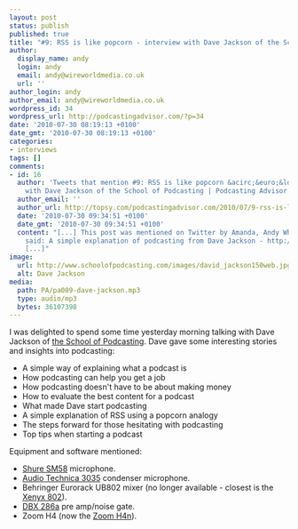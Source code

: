 ```yaml
---
layout: post
status: publish
published: true
title: "#9: RSS is like popcorn - interview with Dave Jackson of the School of Podcasting"
author:
  display_name: andy
  login: andy
  email: andy@wireworldmedia.co.uk
  url: ''
author_login: andy
author_email: andy@wireworldmedia.co.uk
wordpress_id: 34
wordpress_url: http://podcastingadvisor.com/?p=34
date: '2010-07-30 08:19:13 +0100'
date_gmt: '2010-07-30 08:19:13 +0100'
categories:
- interviews
tags: []
comments:
- id: 16
  author: 'Tweets that mention #9: RSS is like popcorn &acirc;&euro;&ldquo; interview
    with Dave Jackson of the School of Podcasting | Podcasting Advisor -- Topsy.com'
  author_email: ''
  author_url: http://topsy.com/podcastingadvisor.com/2010/07/9-rss-is-like-popcorn-interview-with-dave-jackson-of-the-school-of-podcasting/?utm_source=pingback&amp;utm_campaign=L2
  date: '2010-07-30 09:34:51 +0100'
  date_gmt: '2010-07-30 09:34:51 +0100'
  content: "[...] This post was mentioned on Twitter by Amanda, Andy White. Andy White
    said: A simple explanation of podcasting from Dave Jackson - http://su.pr/7m5KcW
    [...]"
image:
  url: http://www.schoolofpodcasting.com/images/david_jackson150web.jpg
  alt: Dave Jackson
media:
  path: PA/pa009-dave-jackson.mp3
  type: audio/mp3
  bytes: 36107398
---
```

I was delighted to spend some time yesterday morning talking with Dave Jackson of [the School of Podcasting](http://schoolofpodcasting.com/). Dave gave some interesting stories and insights into podcasting:

* A simple way of explaining what a podcast is
* How podcasting can help you get a job
* How podcasting doesn't have to be about making money
* How to evaluate the best content for a podcast
* What made Dave start podcasting
* A simple explanation of RSS using a popcorn analogy
* The steps forward for those hesitating with podcasting
* Top tips when starting a podcast

Equipment and software mentioned:

* [Shure SM58](http://www.amazon.co.uk/dp/B000CZ0R42/ref=asc_df_B000CZ0R42620957/?creative=7966&amp;creativeASIN=B000CZ0R42&amp;linkCode=asn) microphone.
* [Audio Technica 3035](http://www.amazon.co.uk/dp/B000BFVI5A/ref=asc_df_B000BFVI5A620957/?creative=7966&amp;creativeASIN=B000BFVI5A&amp;linkCode=asn) condenser microphone.
* Behringer Eurorack UB802 mixer (no longer available - closest is the [Xenyx 802](http://www.amazon.co.uk/BEHRINGER-XENYX-802-MIX-BOARD/dp/B000J5XS3C/ref=sr_1_2?ie=UTF8&amp;s=musical-instruments&amp;qid=1280477153&amp;sr=8-2)).
* [DBX 286a](http://dbxpro.com/en-US/products/286a) pre amp/noise gate.
* Zoom H4 (now the [Zoom H4n](http://www.advancedmp3players.co.uk/shop/product_info.php?products_id=3684)).

